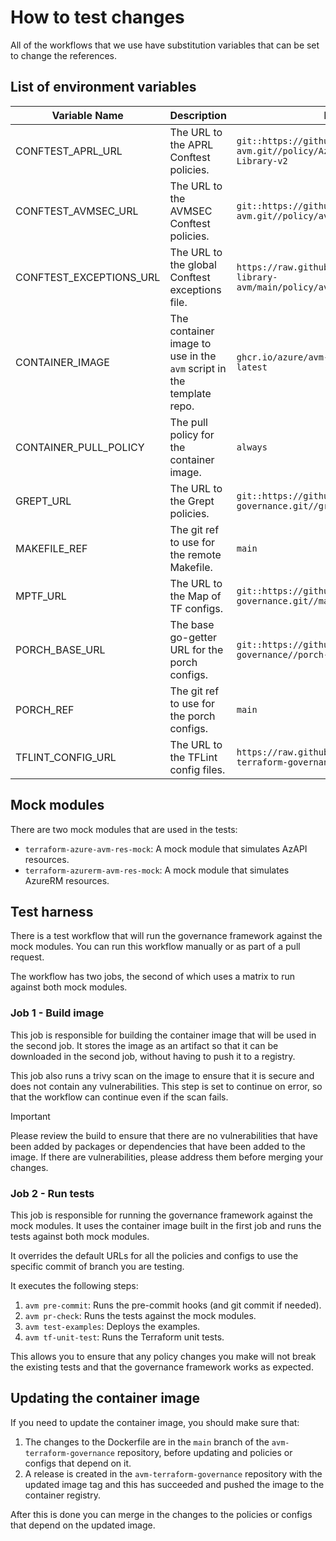 # How to test changes

All of the workflows that we use have substitution variables that can be set to change the references.

## List of environment variables

| Variable Name | Description | Default Value |
| ------------- | ----------- | ------------- |
| CONFTEST_APRL_URL | The URL to the APRL Conftest policies. | `git::https://github.com/Azure/policy-library-avm.git//policy/Azure-Proactive-Resiliency-Library-v2` |
| CONFTEST_AVMSEC_URL | The URL to the AVMSEC Conftest policies. | `git::https://github.com/Azure/policy-library-avm.git//policy/avmsec` |
| CONFTEST_EXCEPTIONS_URL | The URL to the global Conftest exceptions file. | `https://raw.githubusercontent.com/Azure/policy-library-avm/main/policy/avmsec/avm_exceptions.rego.bak` |
| CONTAINER_IMAGE | The container image to use in the `avm` script in the template repo. | `ghcr.io/azure/avm-terraform-governance:avm-latest` |
| CONTAINER_PULL_POLICY | The pull policy for the container image. | `always` |
| GREPT_URL | The URL to the Grept policies. | `git::https://github.com/Azure/avm-terraform-governance.git//grept-policies` |
| MAKEFILE_REF | The git ref to use for the remote Makefile. | `main` |
| MPTF_URL | The URL to the Map of TF configs. | `git::https://github.com/Azure/avm-terraform-governance.git//mapotf-configs` |
| PORCH_BASE_URL | The base go-getter URL for the porch configs. | `git::https://github.com/Azure/avm-terraform-governance//porch-configs` |
| PORCH_REF | The git ref to use for the porch configs. | `main` |
| TFLINT_CONFIG_URL | The URL to the TFLint config files. | `https://raw.githubusercontent.com/Azure/avm-terraform-governance/main/tflint-configs` |

## Mock modules

There are two mock modules that are used in the tests:

- `terraform-azure-avm-res-mock`: A mock module that simulates AzAPI resources.
- `terraform-azurerm-avm-res-mock`: A mock module that simulates AzureRM resources.

## Test harness

There is a test workflow that will run the governance framework against the mock modules. You can run this workflow manually or as part of a pull request.

The workflow has two jobs, the second of which uses a matrix to run against both mock modules.

### Job 1 - Build image

This job is responsible for building the container image that will be used in the second job.
It stores the image as an artifact so that it can be downloaded in the second job, without having to push it to a registry.

This job also runs a trivy scan on the image to ensure that it is secure and does not contain any vulnerabilities. This step is set to continue on error, so that the workflow can continue even if the scan fails.

> [!IMPORTANT]
> Please review the build to ensure that there are no vulnerabilities that have been added by packages or dependencies that have been added to the image. If there are vulnerabilities, please address them before merging your changes.


### Job 2 - Run tests

This job is responsible for running the governance framework against the mock modules. It uses the container image built in the first job and runs the tests against both mock modules.

It overrides the default URLs for all the policies and configs to use the specific commit of branch you are testing.

It executes the following steps:

1. `avm pre-commit`: Runs the pre-commit hooks (and git commit if needed).
1. `avm pr-check`: Runs the tests against the mock modules.
1. `avm test-examples`: Deploys the examples.
1. `avm tf-unit-test`: Runs the Terraform unit tests.

This allows you to ensure that any policy changes you make will not break the existing tests and that the governance framework works as expected.

## Updating the container image

If you need to update the container image, you should make sure that:

1. The changes to the Dockerfile are in the `main` branch of the `avm-terraform-governance` repository, before updating and policies or configs that depend on it.
1. A release is created in the `avm-terraform-governance` repository with the updated image tag and this has succeeded and pushed the image to the container registry.

After this is done you can merge in the changes to the policies or configs that depend on the updated image.

